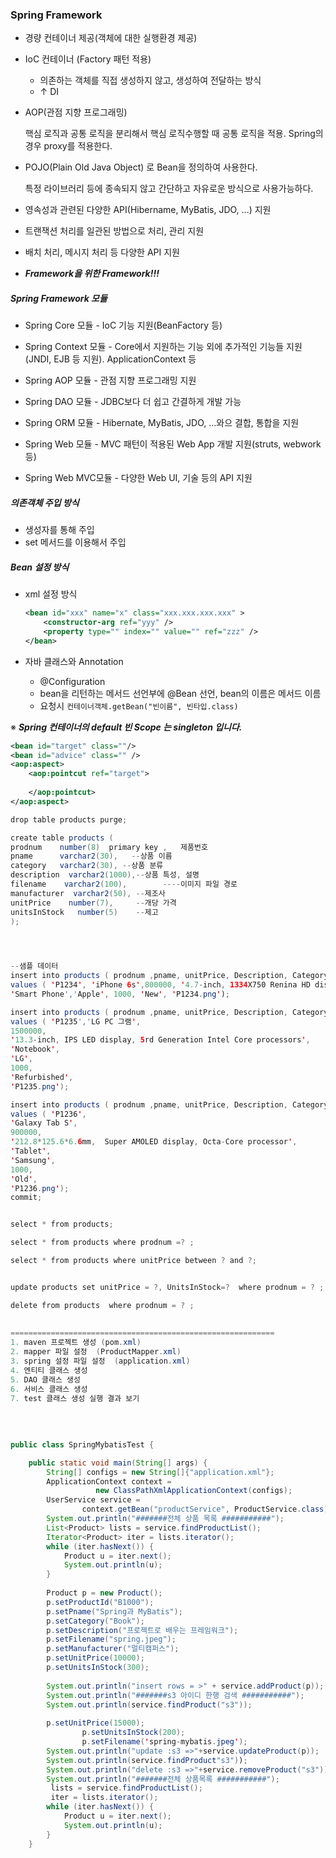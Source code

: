 ### Spring Framework

- 경량 컨테이너 제공(객체에 대한 실행환경 제공)

- IoC 컨테이너 (Factory 패턴 적용)

  - 의존하는 객체를 직접 생성하지 않고, 생성하여 전달하는 방식
  - ↑ DI

- AOP(관점 지향 프로그래밍)

  핵심 로직과 공통 로직을 분리해서 핵심 로직수행할 때 공통 로직을 적용. Spring의 경우 proxy를 적용한다.

- POJO(Plain Old Java Object) 로 Bean을 정의하여 사용한다.

  특정 라이브러리 등에 종속되지 않고 간단하고 자유로운 방식으로 사용가능하다.

- 영속성과 관련된 다양한 API(Hibername, MyBatis, JDO, ...) 지원
- 트랜잭션 처리를 일관된 방법으로 처리, 관리 지원
- 배치 처리, 메시지 처리 등 다양한 API 지원
- ***Framework을 위한 Framework!!!***



##### Spring Framework 모듈

- Spring Core 모듈 - IoC 기능 지원(BeanFactory 등)
- Spring Context 모듈 - Core에서 지원하는 기능 외에 추가적인 기능들 지원(JNDI, EJB 등 지원). ApplicationContext 등
- Spring AOP 모듈 - 관점 지향 프로그래밍 지원
- Spring DAO 모듈 - JDBC보다 더 쉽고 간결하게 개발 가능
- Spring ORM 모듈 - Hibernate, MyBatis, JDO, ...와으 결합, 통합을 지원
- Spring Web 모듈 - MVC 패턴이 적용된 Web App 개발 지원(struts, webwork 등)

- Spring Web MVC모듈 - 다양한 Web UI, 기술 등의 API 지원



##### 의존객체 주입 방식

- 생성자를 통해 주입
- set 메서드를 이용해서 주입



##### Bean 설정 방식

- xml 설정 방식

  ```xml
  <bean id="xxx" name="x" class="xxx.xxx.xxx.xxx" >
      <constructor-arg ref="yyy" />
      <property type="" index="" value="" ref="zzz" />
  </bean>
  ```

- 자바 클래스와 Annotation

  - @Configuration
  - bean을 리턴하는 메서드 선언부에 @Bean 선언, bean의 이름은 메서드 이름
  - 요청시 ```컨테이너객체.getBean("빈이름", 빈타입.class)```

※ ***Spring 컨테이너의 default 빈 Scope 는 singleton 입니다.***





```xml
<bean id="target" class=""/>
<bean id="advice" class="" />
<aop:aspect>
    <aop:pointcut ref="target">
        
    </aop:pointcut>
</aop:aspect>

```





```java
drop table products purge;

create table products (
prodnum    number(8)  primary key ,   제품번호
pname      varchar2(30),   --상품 이름
category   varchar2(30), --상품 분류
description  varchar2(1000),--상품 특성, 설명
filename    varchar2(100),        ----이미지 파일 경로
manufacturer  varchar2(50), --제조사
unitPrice    number(7),     --개당 가격
unitsInStock   number(5)    --제고
);

 


--샘플 데이터 
insert into products ( prodnum ,pname, unitPrice, Description, Category, Manufacturer, UnitsInStock,  Condition,  Filename )
values ( 'P1234', 'iPhone 6s',800000, '4.7-inch, 1334X750 Renina HD display 8-megapixel iSight Camera,);
'Smart Phone','Apple', 1000, 'New', 'P1234.png');

insert into products ( prodnum ,pname, unitPrice, Description, Category, Manufacturer, UnitsInStock,  Condition,  Filename )
values ( 'P1235','LG PC 그램',
1500000,
'13.3-inch, IPS LED display, 5rd Generation Intel Core processors',
'Notebook',
'LG',
1000,
'Refurbished',
'P1235.png');

insert into products ( prodnum ,pname, unitPrice, Description, Category, Manufacturer, UnitsInStock,  Condition,  Filename )
values ( 'P1236',
'Galaxy Tab S',
900000,
'212.8*125.6*6.6mm,  Super AMOLED display, Octa-Core processor',
'Tablet',
'Samsung',
1000,
'Old',
'P1236.png');
commit;


select * from products;

select * from products where prodnum =? ;

select * from products where unitPrice between ? and ?;


update products set unitPrice = ?, UnitsInStock=?  where prodnum = ? ;

delete from products  where prodnum = ? ;
 
 
===========================================================
1. maven 프로젝트 생성 (pom.xml)
2. mapper 파일 설정  (ProductMapper.xml)
3. spring 설정 파일 설정  (application.xml)
4. 엔티티 클래스 생성
5. DAO 클래스 생성
6. 서비스 클래스 생성
7. test 클래스 생성 실행 결과 보기
 
 
 
 
public class SpringMybatisTest {

	public static void main(String[] args) {
		String[] configs = new String[]{"application.xml"};
		ApplicationContext context = 
				   new ClassPathXmlApplicationContext(configs);
		UserService service = 
				context.getBean("productService", ProductService.class);
		System.out.println("#######전체 상품 목록 ###########");
		List<Product> lists = service.findProductList();
		Iterator<Product> iter = lists.iterator();
		while (iter.hasNext()) {
			Product u = iter.next();
			System.out.println(u);
		}
		
		Product p = new Product();
        p.setProductId("B1000");
    	p.setPname("Spring과 MyBatis");
    	p.setCategory("Book");
    	p.setDescription("프로젝트로 배우는 프레임워크");
    	p.setFilename("spring.jpeg");
    	p.setManufacturer("멀티캠퍼스");
    	p.setUnitPrice(10000);
    	p.setUnitsInStock(300); 
		 
		System.out.println("insert rows = >" + service.addProduct(p));		
		System.out.println("#######s3 아이디 한행 검색 ###########"); 
		System.out.println(service.findProduct("s3"));		
		
		p.setUnitPrice(15000);
    			p.setUnitsInStock(200);  
    			p.setFilename('spring-mybatis.jpeg');
		System.out.println("update :s3 =>"+service.updateProduct(p));
		System.out.println(service.findProduct"s3"));
		System.out.println("delete :s3 =>"+service.removeProduct("s3"));
		System.out.println("#######전체 상품목록 ###########");
		 lists = service.findProductList();
		 iter = lists.iterator();
		while (iter.hasNext()) {
			Product u = iter.next();
			System.out.println(u);
		}
	}
 
```



